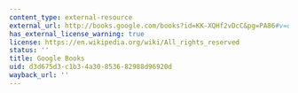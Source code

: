 ```yaml
---
content_type: external-resource
external_url: http://books.google.com/books?id=KK-XQHf2vDcC&pg=PA86#v=onepage
has_external_license_warning: true
license: https://en.wikipedia.org/wiki/All_rights_reserved
status: ''
title: Google Books
uid: d3d675d3-c1b3-4a30-8536-82988d96920d
wayback_url: ''
---
```

